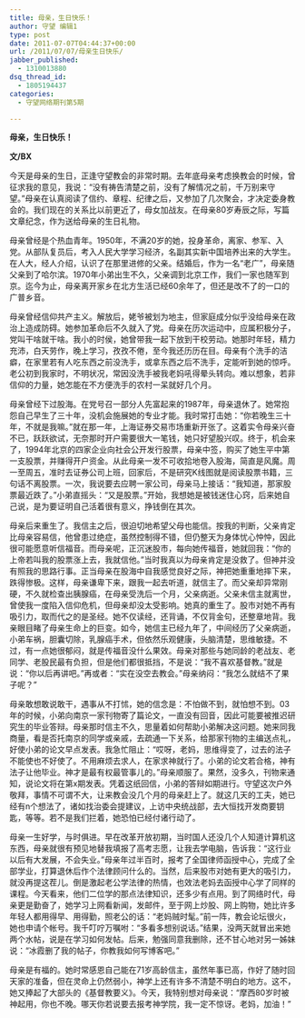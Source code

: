 ```yaml
---
title: 母亲，生日快乐！
author: 守望 编辑1
type: post
date: 2011-07-07T04:44:37+00:00
url: /2011/07/07/母亲生日快乐/
jabber_published:
  - 1310013880
dsq_thread_id:
  - 1805194437
categories:
  - 守望网络期刊第5期

---
```

**母亲，生日快乐！**

**文/BX**

今天是母亲的生日，正逢守望教会的非常时期。去年底母亲考虑换教会的时候，曾征求我的意见，我说：“没有祷告清楚之前，没有了解情况之前，千万别来守望。”母亲在认真阅读了信约、章程、纪律之后，又参加了几次聚会，才决定委身教会的。我们现在的关系比以前更近了，母女加战友。在母亲80岁寿辰之际，写篇文章纪念，作为送给母亲的生日礼物。

母亲曾经是个热血青年。1950年，不满20岁的她，投身革命，离家、参军、入党。从部队复员后，考入人民大学学习经济，名副其实新中国培养出来的大学生。在人大，经人介绍，认识了在那里进修的父亲。结婚后，作为一名“老广”，母亲随父亲到了哈尔滨。1970年小弟出生不久，父亲调到北京工作，我们一家也随军到京。迄今为止，母亲离开家乡在北方生活已经60余年了，但还是改不了的一口的广普乡音。

母亲曾经信仰共产主义。解放后，姥爷被划为地主，但家庭成分似乎没给母亲在政治上造成防碍。她参加革命后不久就入了党。母亲在历次运动中，应属积极分子，党叫干啥就干啥。我小的时侯，她曾带我一起下放到干校劳动。她那时年轻，精力充沛，白天劳作，晚上学习，孜孜不倦，至今我还历历在目。母亲有个洗手的洁癖，在家里若有人吃东西之前没洗手，或拿东西之后不洗手，定能听到她的惊呼。老公初到我家时，不明状况，常因没洗手被我老妈吼得晕头转向。难以想象，若非信仰的力量，她怎能在不方便洗手的农村一呆就好几个月。

母亲曾经下过股海。在党号召一部分人先富起来的1987年，母亲退休了。她常抱怨自己早生了三十年，没机会施展她的专业才能。我时常打击她：“你若晚生三十年，不就是我嘛。”就在那一年，上海证券交易市场重新开张了。这着实令母亲兴奋不已，跃跃欲试，无奈那时开户需要很大一笔钱，她只好望股兴叹。终于，机会来了，1994年北京的四家企业向社会公开发行股票，母亲中签，购买了她生平中第一支股票，并赚得开户资金。从此母亲一发不可收拾地卷入股海，简直是风魔。周一至周五，准时去证券公司上班，回家后，不是研究K线图就是阅读股票书籍，三句话不离股票。一次，我说要去应聘一家公司，母亲马上接话：“我知道，那家股票最近跌了。”小弟直摇头：“又是股票。”开始，我想她是被钱迷住心窍，后来她自己说，是为要证明自己活着很有意义，挣钱倒在其次。

母亲后来重生了。我信主之后，很迫切地希望父母也能信。按我的判断，父亲肯定比母亲容易信，他曾患过绝症，虽然控制得不错，但仍整天为身体忧心忡忡，因此很可能愿意听信福音。而母亲呢，正沉迷股市，每向她传福音，她就回我：“你的上帝若叫我的股票涨上去，我就信他。”当时我真以为母亲肯定是没救了。但神并没有照我的思路行事。正当母亲在股海中自我感觉良好之际，神把她重重地摔下来，跌得惨极。这样，母亲谦卑下来，跟我一起去听道，就信主了。而父亲却异常刚硬，不久就检查出胰腺癌，在母亲受洗后一个月，父亲病逝。父亲未信主就离世，曾使我一度陷入信仰危机，但母亲却没太受影响。她真的重生了。股市对她不再有吸引力，取而代之的是圣经。她不仅读经，还背诵，不仅背金句，还整章地背。我亲眼目睹了母亲生命上的巨变。如今，她信主已经九年了，中间经历了父亲病逝，小弟车祸，胆囊切除，乳腺癌手术，但依然乐观健康，头脑清楚，思维敏捷。不过，有一点她很郁闷，就是传福音没什么果效。母亲对那些与她同龄的老战友、老同学、老股民最有负担，但是他们都很抵挡，不是说：“我不喜欢基督教。”就是说：“你以后再讲吧。”再或者：“实在没空去教会。”母亲纳闷：“我怎么就结不了果子呢？”

母亲敢想敢说敢干，遇事从不打怵，她的信念是：不怕做不到，就怕想不到。03年的时候，小弟向南京一家刊物寄了篇论文，一直没有回音，因此可能要被推迟研究生的毕业答辩。母亲那时信主不久，思量着如何帮助小弟解决这问题。她来同我商量，看是否托南京的同学或亲戚，去疏通一下关系，给那家刊物的主编送点礼，好使小弟的论文早点发表。我急忙阻止：“哎呀，老妈，思维得变了，过去的法子不能使也不好使了。不用麻烦去求人，在家求神就行了。小弟的论文若合格，神有法子让他毕业。神才是最有权最管事儿的。”母亲顺服了。果然，没多久，刊物来通知，说论文将在第x期发表。凭着这纸回信，小弟的答辩如期进行。守望这次户外敬拜，事情不可谓不大，让来教会没几个月的母亲赶上了。就这几天的工夫，她已经有n个想法了，诸如找治委会提建议，上访中央统战部，去大恒找开发商要钥匙，等等。若不是我们拦着，她恐怕已经付诸行动了。

母亲一生好学，与时俱进。早在改革开放初期，当时国人还没几个人知道计算机这东西，母亲就很有预见地替我填报了高考志愿，让我去学电脑，告诉我：“这行业以后有大发展，不会失业。”母亲年过半百时，报考了全国律师函授中心，完成了全部学业，打算退休后作个法律顾问什么的。当然，后来股市对她有更大的吸引力，就没再提这茬儿。倒是激起老公学法律的热情，也效法老妈去函授中心学了同样的课程。今天看来，他们二位学的那点法律知识，还多少有点用。到了网络时代，母亲更是勤奋了，她学习上网看新闻，发邮件，至于网上炒股、网上购物，她比许多年轻人都用得早、用得勤，照老公的话：“老妈贼时髦。”前一阵，教会论坛很火，她也申请个帐号。我千叮咛万嘱咐：“多看多想别说话。”结果，没两天就冒出来她两个水帖，说是在学习如何发帖。后来，勉强同意我删除，还不甘心地对另一姊妹说：“冰霞删了我的帖子，你教我如何写博客吧。”

母亲是有福的。她时常感恩自己能在71岁高龄信主，虽然年事已高，作好了随时回天家的准备，但在灵命上仍然弱小，神学上还有许多不清楚不明白的地方。这不，她又捧起了大部头的《基督教要义》。今天，我特别想对母亲说：“摩西80岁时被神起用，你也不晚。哪天你若说要去报考神学院，我一定不惊讶。老妈，加油！”